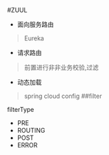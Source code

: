#ZUUL
- 面向服务路由
> Eureka
- 请求路由
> 前置进行非非业务校验,过滤
- 动态加载
> spring cloud config
##filter

filterType
- PRE
- ROUTING
- POST
- ERROR

